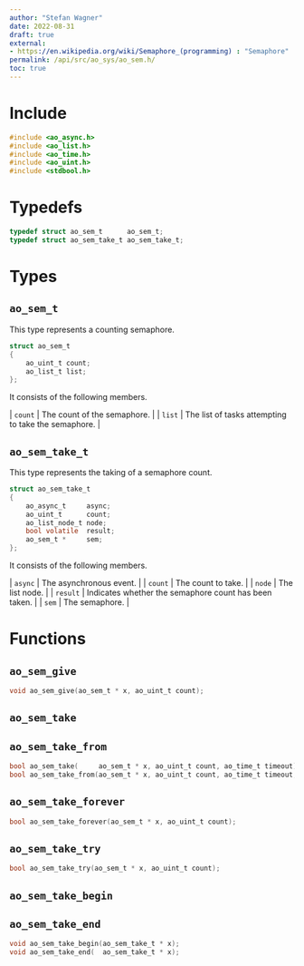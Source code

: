 ```yaml
---
author: "Stefan Wagner"
date: 2022-08-31
draft: true
external:
- https://en.wikipedia.org/wiki/Semaphore_(programming) : "Semaphore"
permalink: /api/src/ao_sys/ao_sem.h/
toc: true
---
```


# Include

```c
#include <ao_async.h>
#include <ao_list.h>
#include <ao_time.h>
#include <ao_uint.h>
#include <stdbool.h>
```

# Typedefs

```c
typedef struct ao_sem_t      ao_sem_t;
typedef struct ao_sem_take_t ao_sem_take_t;
```

# Types

## `ao_sem_t`

This type represents a counting semaphore.

```c
struct ao_sem_t
{
    ao_uint_t count;
    ao_list_t list;
};
```

It consists of the following members.

| `count` | The count of the semaphore. |
| `list` | The list of tasks attempting to take the semaphore. |

## `ao_sem_take_t`

This type represents the taking of a semaphore count.

```c
struct ao_sem_take_t
{
    ao_async_t     async;
    ao_uint_t      count;
    ao_list_node_t node;
    bool volatile  result;
    ao_sem_t *     sem;
};
```

It consists of the following members.

| `async` | The asynchronous event. |
| `count` | The count to take. |
| `node` | The list node. |
| `result` | Indicates whether the semaphore count has been taken. |
| `sem` | The semaphore. |

# Functions

## `ao_sem_give`

```c
void ao_sem_give(ao_sem_t * x, ao_uint_t count);
```

## `ao_sem_take`
## `ao_sem_take_from`

```c
bool ao_sem_take(     ao_sem_t * x, ao_uint_t count, ao_time_t timeout);
bool ao_sem_take_from(ao_sem_t * x, ao_uint_t count, ao_time_t timeout, ao_time_t beginning);
```

## `ao_sem_take_forever`

```c
bool ao_sem_take_forever(ao_sem_t * x, ao_uint_t count);
```

## `ao_sem_take_try`

```c
bool ao_sem_take_try(ao_sem_t * x, ao_uint_t count);
```

## `ao_sem_take_begin`
## `ao_sem_take_end`

```c
void ao_sem_take_begin(ao_sem_take_t * x);
void ao_sem_take_end(  ao_sem_take_t * x);
```
